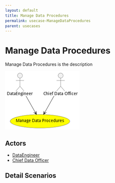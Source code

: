 ```yaml
---
layout: default
title: Manage Data Procedures
permalink: usecase-ManageDataProcedures
parent: usecases
---
```

# Manage Data Procedures

Manage Data Procedures is the description

![Activities Diagram](./activities.png)

## Actors

* [DataEngineer](actor-dataengineer)
* [Chief Data Officer](actor-cdo)











## Detail Scenarios





